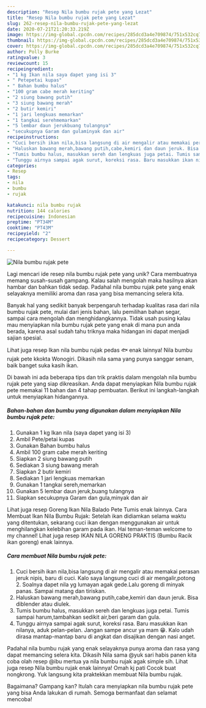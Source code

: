 ```yaml
---
description: "Resep Nila bumbu rujak pete yang Lezat"
title: "Resep Nila bumbu rujak pete yang Lezat"
slug: 262-resep-nila-bumbu-rujak-pete-yang-lezat
date: 2020-07-21T21:20:33.219Z
image: https://img-global.cpcdn.com/recipes/285dcd3a4e709874/751x532cq70/nila-bumbu-rujak-pete-foto-resep-utama.jpg
thumbnail: https://img-global.cpcdn.com/recipes/285dcd3a4e709874/751x532cq70/nila-bumbu-rujak-pete-foto-resep-utama.jpg
cover: https://img-global.cpcdn.com/recipes/285dcd3a4e709874/751x532cq70/nila-bumbu-rujak-pete-foto-resep-utama.jpg
author: Polly Burke
ratingvalue: 3
reviewcount: 15
recipeingredient:
- "1 kg Ikan nila saya dapet yang isi 3"
- " Petepetai kupas"
- " Bahan bumbu halus"
- "100 gram cabe merah keriting"
- "2 siung bawang putih"
- "3 siung bawang merah"
- "2 butir kemiri"
- "1 jari lengkuas memarkan"
- "1 tangkai serehmemarkan"
- "5 lembar daun jerukbuang tulangnya"
- "secukupnya Garam dan gulaminyak dan air"
recipeinstructions:
- "Cuci bersih ikan nila,bisa langsung di air mengalir atau memakai perasan jeruk nipis, baru di cuci. Kalo saya langsung cuci di air mengalir,potong 2. Soalnya dapet nila yg lumayan agak gede.Lalu goreng di minyak panas. Sampai matang dan tiriskan."
- "Haluskan bawang merah,bawang putih,cabe,kemiri dan daun jeruk. Bisa diblender atau diulek."
- "Tumis bumbu halus, masukkan sereh dan lengkuas juga petai. Tumis sampai harum,tambahkan sedikit air,beri garam dan gula."
- "Tunggu airnya sampai agak surut, koreksi rasa. Baru masukkan ikan nilanya, aduk pelan-pelan. Jangan sampe ancur ya mam 😁. Kalo udah dirasa mantap-mantap baru di angkat dan disajikan dengan nasi anget."
categories:
- Resep
tags:
- nila
- bumbu
- rujak

katakunci: nila bumbu rujak 
nutrition: 144 calories
recipecuisine: Indonesian
preptime: "PT34M"
cooktime: "PT43M"
recipeyield: "2"
recipecategory: Dessert

---
```



![Nila bumbu rujak pete](https://img-global.cpcdn.com/recipes/285dcd3a4e709874/751x532cq70/nila-bumbu-rujak-pete-foto-resep-utama.jpg)

Lagi mencari ide resep nila bumbu rujak pete yang unik? Cara membuatnya memang susah-susah gampang. Kalau salah mengolah maka hasilnya akan hambar dan bahkan tidak sedap. Padahal nila bumbu rujak pete yang enak selayaknya memiliki aroma dan rasa yang bisa memancing selera kita.

Banyak hal yang sedikit banyak berpengaruh terhadap kualitas rasa dari nila bumbu rujak pete, mulai dari jenis bahan, lalu pemilihan bahan segar, sampai cara mengolah dan menghidangkannya. Tidak usah pusing kalau mau menyiapkan nila bumbu rujak pete yang enak di mana pun anda berada, karena asal sudah tahu triknya maka hidangan ini dapat menjadi sajian spesial.

Lihat juga resep Ikan nila bumbu rujak pedas 🐟 enak lainnya! Nila bumbu rujak pete kkokta Wonogiri. Dikasih nila sama yang punya sanggar senam, baik banget suka kasih ikan.


Di bawah ini ada beberapa tips dan trik praktis dalam mengolah nila bumbu rujak pete yang siap dikreasikan. Anda dapat menyiapkan Nila bumbu rujak pete memakai 11 bahan dan 4 tahap pembuatan. Berikut ini langkah-langkah untuk menyiapkan hidangannya.

<!--inarticleads1-->

##### Bahan-bahan dan bumbu yang digunakan dalam menyiapkan Nila bumbu rujak pete:

1. Gunakan 1 kg Ikan nila (saya dapet yang isi 3)
1. Ambil  Pete/petai kupas
1. Gunakan  Bahan bumbu halus
1. Ambil 100 gram cabe merah keriting
1. Siapkan 2 siung bawang putih
1. Sediakan 3 siung bawang merah
1. Siapkan 2 butir kemiri
1. Sediakan 1 jari lengkuas memarkan
1. Gunakan 1 tangkai sereh,memarkan
1. Gunakan 5 lembar daun jeruk,buang tulangnya
1. Siapkan secukupnya Garam dan gula,minyak dan air


Lihat juga resep Goreng Ikan Nila Balado Pete Tumis enak lainnya. Cara Membuat Ikan Nila Bumbu Rujak: Setelah ikan didiamkan selama waktu yang ditentukan, sekarang cuci ikan dengan menggunakan air untuk menghilangkan kelebihan garam pada ikan. Hai teman-teman welcome to my channel! Lihat juga resep IKAN NILA GORENG PRAKTIS (Bumbu Racik ikan goreng) enak lainnya. 

<!--inarticleads2-->

##### Cara membuat Nila bumbu rujak pete:

1. Cuci bersih ikan nila,bisa langsung di air mengalir atau memakai perasan jeruk nipis, baru di cuci. Kalo saya langsung cuci di air mengalir,potong 2. Soalnya dapet nila yg lumayan agak gede.Lalu goreng di minyak panas. Sampai matang dan tiriskan.
1. Haluskan bawang merah,bawang putih,cabe,kemiri dan daun jeruk. Bisa diblender atau diulek.
1. Tumis bumbu halus, masukkan sereh dan lengkuas juga petai. Tumis sampai harum,tambahkan sedikit air,beri garam dan gula.
1. Tunggu airnya sampai agak surut, koreksi rasa. Baru masukkan ikan nilanya, aduk pelan-pelan. Jangan sampe ancur ya mam 😁. Kalo udah dirasa mantap-mantap baru di angkat dan disajikan dengan nasi anget.


Padahal nila bumbu rujak yang enak selayaknya punya aroma dan rasa yang dapat memancing selera kita. Dikasih Nila sama @yuk sari habis panen kita coba olah resep @ibu mertua ya nila bumbu rujak agak simple sih. Lihat juga resep Nila bumbu rujak enak lainnya! Omah kj pati Cocok buat nongkrong. Yuk langsung kita praktekkan membuat Nila bumbu rujak. 

Bagaimana? Gampang kan? Itulah cara menyiapkan nila bumbu rujak pete yang bisa Anda lakukan di rumah. Semoga bermanfaat dan selamat mencoba!
